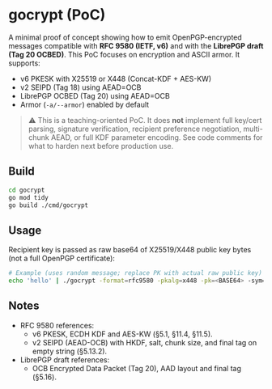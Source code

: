 # gocrypt (PoC)

A minimal proof of concept showing how to emit OpenPGP-encrypted messages compatible with **RFC 9580 (IETF, v6)** and with the **LibrePGP draft (Tag 20 OCBED)**. This PoC focuses on encryption and ASCII armor. It supports:

- v6 PKESK with X25519 or X448 (Concat-KDF + AES-KW)
- v2 SEIPD (Tag 18) using AEAD=OCB
- LibrePGP OCBED (Tag 20) using AEAD=OCB
- Armor (`-a/--armor`) enabled by default

> ⚠️ This is a teaching-oriented PoC. It does **not** implement full key/cert parsing, signature verification, recipient preference negotiation, multi-chunk AEAD, or full KDF parameter encoding. See code comments for what to harden next before production use.

## Build

```bash
cd gocrypt
go mod tidy
go build ./cmd/gocrypt
```

## Usage

Recipient key is passed as raw base64 of X25519/X448 public key bytes (not a full OpenPGP certificate):

```bash
# Example (uses random message; replace PK with actual raw public key)
echo 'hello' | ./gocrypt -format=rfc9580 -pkalg=x448 -pk=<BASE64> -sym=aes256 -out msg.asc
```

## Notes

- RFC 9580 references:
  - v6 PKESK, ECDH KDF and AES-KW (§5.1, §11.4, §11.5).
  - v2 SEIPD (AEAD-OCB) with HKDF, salt, chunk size, and final tag on empty string (§5.13.2).
- LibrePGP draft references:
  - OCB Encrypted Data Packet (Tag 20), AAD layout and final tag (§5.16).
